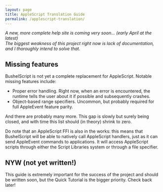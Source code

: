 ```yaml
---
layout: page
title: AppleScript Translation Guide
permalink: /applescript-translation/
---
```


_A new, more complete help site is coming very soon… (early April at the latest)_  
_The biggest weakness of this project right now is lack of documentation, and I thoroughly intend to solve that._

## Missing features

BushelScript is not yet a complete replacement for AppleScript. Notable missing features include:

- Proper error handling. Right now, when an error is encountered, the runtime tells the user about it if possible and subsequently crashes.
- Object-based range specifiers. Uncommon, but probably required for full AppleEvent feature parity.

And there are probably many more. This gap is slowly but surely being closed, and with time this list should (in theory) shrink to zero.

Do note that an AppleScript FFI is also in the works: this means that BushelScript will be able to natively call AppleScript handlers, just as it can send AppleEvent commands to applications. It will access AppleScript scripts through either the Script Libraries system or through a file specifier.

## NYW (not yet written!)

This guide is extremely important for the success of the project and should be written soon, but the Quick Tutorial is the bigger priority. Check back later!
